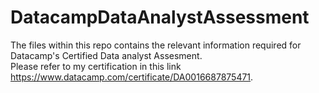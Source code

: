 # DatacampDataAnalystAssessment
The files within this repo contains the relevant information required for Datacamp's Certified Data analyst Assesment.<br>
Please refer to my certification in this link https://www.datacamp.com/certificate/DA0016687875471.
